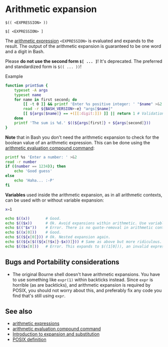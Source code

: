 # Arithmetic expansion

    $(( <EXPRESSION> ))

    $[ <EXPRESSION> ]

The [arithmetic expression](../../syntax/arith_expr.md) `<EXPRESSION>` is
evaluated and expands to the result. The output of the arithmetic
expansion is guaranteed to be one word and a digit in Bash.

Please **do not use the second form `$[ ... ]`**! It's deprecated. The
preferred and standardized form is `$(( ... ))`!

Example

``` bash
function printSum {
    typeset -A args
    typeset name
    for name in first second; do
        [[ -t 0 ]] && printf 'Enter %s positive integer: ' "$name" >&2
        read -r ${BASH_VERSION+-e} "args[$name]"
        [[ ${args[$name]} == +([[:digit:]]) ]] || return 1 # Validation is extremely important whenever user input is used in arithmetic.
    done
    printf 'The sum is %d.' $((${args[first]} + ${args[second]}))
}
```

**Note** that in Bash you don't need the arithmetic expansion to check
for the boolean value of an arithmetic expression. This can be done
using the [arithmetic evaluation compound
command](../../syntax/ccmd/arithmetic_eval.md):

``` bash
printf %s 'Enter a number: ' >&2
read -r number
if ((number == 1234)); then
    echo 'Good guess'
else
    echo 'Haha... :-P'
fi
```

**Variables** used inside the arithmetic expansion, as in all arithmetic
contexts, can be used with or without variable expansion:

``` bash
x=1

echo $((x))       # Good.
echo $(($x))      # Ok. Avoid expansions within arithmetic. Use variables directly.
echo $(("$x"))    # Error. There is no quote-removal in arithmetic contexts. It expands to $(("1")), which is an invalid arithmetic expression.
echo $((x[0]))    # Good.
echo $((${x[0]})) # Ok. Nested expansion again.
echo $((${x[$((${x[!$x]}-$x))]})) # Same as above but more ridiculous.
echo $(($x[0]))   # Error. This expands to $((1[0])), an invalid expression.
```

## Bugs and Portability considerations

-   The original Bourne shell doesn't have arithmetic expansions. You
    have to use something like `expr(1)` within backticks instead. Since
    `expr` is horrible (as are backticks), and arithmetic expansion is
    required by POSIX, you should not worry about this, and preferably
    fix any code you find that's still using `expr`.

## See also

-   [arithmetic expressions](../../syntax/arith_expr.md)
-   [arithmetic evaluation compound
    command](../../syntax/ccmd/arithmetic_eval.md)
-   [Introduction to expansion and
    substitution](../../syntax/expansion/intro.md)
-   [POSIX
    definition](http://pubs.opengroup.org/onlinepubs/9699919799/utilities/V3_chap02.html#tag_18_06_04)
